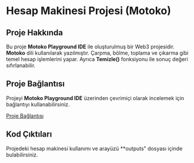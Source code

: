 # Hesap Makinesi Projesi (Motoko)

## Proje Hakkında
Bu proje **Motoko Playground IDE** ile oluşturulmuş bir Web3 projesidir. **Motoko** dili kullanılarak yazılmıştır. Çarpma, bölme, toplama ve çıkarma gibi temel hesap işlemlerini yapar. Ayrıca **Temizle()** fonksiyonu ile sonuç değeri sıfırlanabilir.

## Proje Bağlantısı
Projeyi **Motoko Playground IDE** üzerinden çevrimiçi olarak incelemek için bağlantıyı kullanabilirsiniz.

[Proje Bağlantısı](https://m7sm4-2iaaa-aaaab-qabra-cai.raw.ic0.app/?tag=253463657)

## Kod Çıktıları
Projedeki hesap makinesi kullanımı ve arayüzü **outputs" dosyası içinde bulabilirsiniz.
